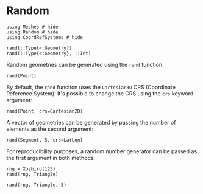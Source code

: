 # Random

```@example rand
using Meshes # hide
using Random # hide
using CoordRefSystems # hide
```

```@docs
rand(::Type{<:Geometry})
rand(::Type{<:Geometry}, ::Int)
```

Random geometries can be generated using the `rand` function:

```@example rand
rand(Point)
```

By default, the `rand` function uses the `Cartesian3D` CRS (Coordinate Reference System).
It's possible to change the CRS using the `crs` keyword argument:

```@example rand
rand(Point, crs=Cartesian2D)
```

A vector of geometries can be generated by passing the number of elements as the second argument:

```@example rand
rand(Segment, 5, crs=LatLon)
```

For reproducibility purposes, a random number generator can be passed as the first argument in both methods:

```@example rand
rng = Xoshiro(123)
rand(rng, Triangle)
```

```@example rand
rand(rng, Triangle, 5)
```
